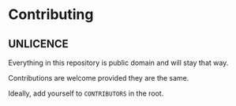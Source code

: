 # Contributing

## UNLICENCE

Everything in this repository is public domain and will stay that way.

Contributions are welcome provided they are the same.

Ideally, add yourself to `CONTRIBUTORS` in the root.
